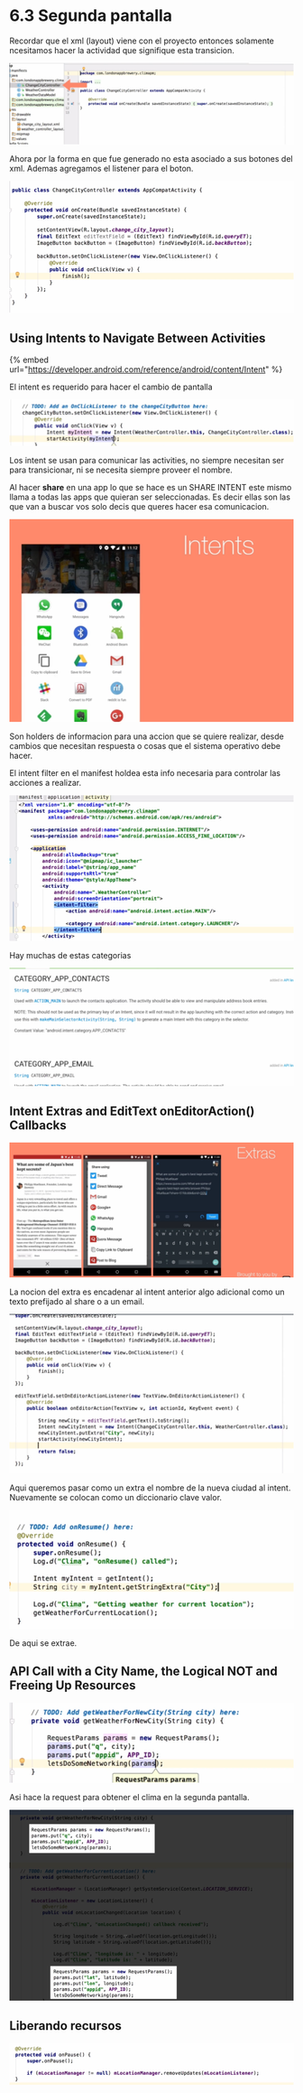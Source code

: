 # 6.3 Segunda pantalla

Recordar que el xml \(layout\) viene con el proyecto entonces solamente ncesitamos hacer la actividad que signifique esta transicion.

![](../../.gitbook/assets/imagen%20%28877%29.png)

Ahora por la forma en que fue generado no esta asociado a sus botones del xml. Ademas agregamos el listener para el boton.

![](../../.gitbook/assets/imagen%20%28865%29.png)

## Using Intents to Navigate Between Activities

{% embed url="https://developer.android.com/reference/android/content/Intent" %}

El intent es requerido para hacer el cambio de pantalla

![](../../.gitbook/assets/imagen%20%28924%29.png)

Los intent se usan para comunicar las activities, no siempre necesitan ser para transicionar, ni se necesita siempre proveer el nombre.

Al hacer **share** en una app lo que se hace es un SHARE INTENT este mismo llama a todas las apps que quieran ser seleccionadas. Es decir ellas son las que van a buscar vos solo decis que queres hacer esa comunicacion.

![](../../.gitbook/assets/imagen%20%28869%29.png)

Son holders de informacion para una accion que se quiere realizar, desde cambios que necesitan respuesta o cosas que el sistema operativo debe hacer.

El intent filter en el manifest holdea esta info necesaria para controlar las acciones a realizar.

![](../../.gitbook/assets/imagen%20%28858%29.png)



Hay muchas de estas categorias

![](../../.gitbook/assets/imagen%20%28885%29.png)

## Intent Extras and EditText onEditorAction\(\) Callbacks

![](../../.gitbook/assets/imagen%20%28845%29.png)

La nocion del extra es encadenar al intent anterior algo adicional como un texto prefijado al share o a un email.

![](../../.gitbook/assets/imagen%20%28844%29.png)

Aqui queremos pasar como un extra el nombre de la nueva ciudad al intent. Nuevamente se colocan como un diccionario clave valor.

![](../../.gitbook/assets/imagen%20%28834%29.png)

De aqui se extrae.

## API Call with a City Name, the Logical NOT and Freeing Up Resources

![](../../.gitbook/assets/imagen%20%28846%29.png)

Asi hace la request para obtener el clima en la segunda pantalla.

![](../../.gitbook/assets/imagen%20%28904%29.png)

## Liberando recursos

![](../../.gitbook/assets/imagen%20%28839%29.png)



